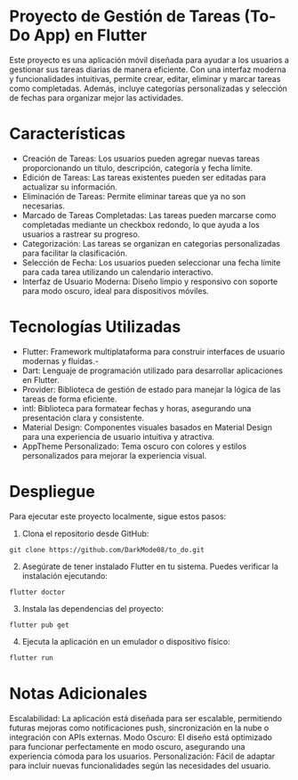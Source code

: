 # Proyecto de Gestión de Tareas (To-Do App) en Flutter

Este proyecto es una aplicación móvil diseñada para ayudar a los usuarios a gestionar sus tareas diarias de manera eficiente. Con una interfaz moderna y funcionalidades intuitivas, permite crear, editar, eliminar y marcar tareas como completadas. Además, incluye categorías personalizadas y selección de fechas para organizar mejor las actividades.

# Características

- Creación de Tareas: Los usuarios pueden agregar nuevas tareas proporcionando un título, descripción, categoría y fecha límite.
- Edición de Tareas: Las tareas existentes pueden ser editadas para actualizar su información.
- Eliminación de Tareas: Permite eliminar tareas que ya no son necesarias.
- Marcado de Tareas Completadas: Las tareas pueden marcarse como completadas mediante un checkbox redondo, lo que ayuda a los usuarios a rastrear su progreso.
- Categorización: Las tareas se organizan en categorías personalizadas para facilitar la clasificación.
- Selección de Fecha: Los usuarios pueden seleccionar una fecha límite para cada tarea utilizando un calendario interactivo.
- Interfaz de Usuario Moderna: Diseño limpio y responsivo con soporte para modo oscuro, ideal para dispositivos móviles.

# Tecnologías Utilizadas

- Flutter: Framework multiplataforma para construir interfaces de usuario modernas y fluidas.- 
- Dart: Lenguaje de programación utilizado para desarrollar aplicaciones en Flutter.
- Provider: Biblioteca de gestión de estado para manejar la lógica de las tareas de forma eficiente.
- intl: Biblioteca para formatear fechas y horas, asegurando una presentación clara y consistente.
- Material Design: Componentes visuales basados en Material Design para una experiencia de usuario intuitiva y atractiva.
- AppTheme Personalizado: Tema oscuro con colores y estilos personalizados para mejorar la experiencia visual.

# Despliegue

Para ejecutar este proyecto localmente, sigue estos pasos:
1. Clona el repositorio desde GitHub:
```
git clone https://github.com/DarkMode08/to_do.git
```

2. Asegúrate de tener instalado Flutter en tu sistema. Puedes verificar la instalación ejecutando:
```
flutter doctor
```

3. Instala las dependencias del proyecto:
```
flutter pub get
```

4. Ejecuta la aplicación en un emulador o dispositivo físico:
```1
flutter run
```

# Notas Adicionales

Escalabilidad: La aplicación está diseñada para ser escalable, permitiendo futuras mejoras como notificaciones push, sincronización en la nube o integración con APIs externas.
Modo Oscuro: El diseño está optimizado para funcionar perfectamente en modo oscuro, asegurando una experiencia cómoda para los usuarios.
Personalización: Fácil de adaptar para incluir nuevas funcionalidades según las necesidades del usuario.
